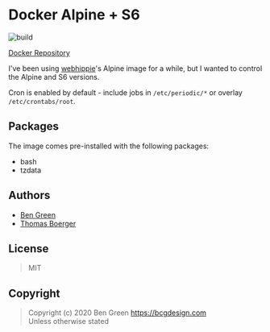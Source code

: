 # Docker Alpine + S6

![build](https://github.com/bencgreen/docker-alpine-s6/workflows/build/badge.svg)

[Docker Repository](https://hub.docker.com/r/bcgdesign/alpine-s6])

I've been using [webhippie](https://github.com/dockhippie/alpine)'s Alpine image for a while, but I wanted to control the Alpine and S6 versions.

Cron is enabled by default - include jobs in `/etc/periodic/*` or overlay `/etc/crontabs/root`.

## Packages

The image comes pre-installed with the following packages:

* bash
* tzdata

## Authors

* [Ben Green](https://github.com/bencgreen)
* [Thomas Boerger](https://github.com/tboerger)

## License

> MIT

## Copyright

> Copyright (c) 2020 Ben Green <https://bcgdesign.com>  
> Unless otherwise stated
